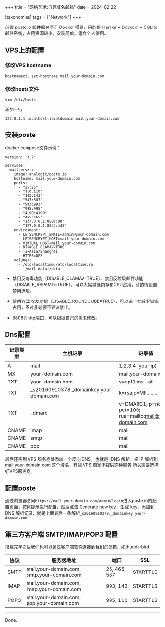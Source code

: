 +++
title = "网络艺术:自建域名邮箱"
date = 2024-02-22

[taxonomies]
tags = ["Network"]
+++

前言 poste.io 邮件服务基于 Docker 搭建，用的是 Haraka + Dovecot + SQLite 邮件系统，占用资源较少，安装简单，适合个人使用。

<!-- more -->

## VPS上的配置

### 修改VPS hostname
```
hostnamectl set-hostname mail.your-domain.com
```
### 修改hosts文件
```
vim /etc/hosts
```
添加一行
```
127.0.1.1 localhost.localdomain mail.your-domain.com
```


## 安装poste

docker compose文件示例：

```
version: '3.7'

services:
  mailserver:
    image: analogic/poste.io
    hostname: mail.your-domain.com
    ports:
      - "25:25"
      - "110:110"
      - "143:143"
      - "587:587"
      - "993:993"
      - "995:995"
      - "4190:4190"
      - "465:465"
      - "127.0.0.1:8808:80"
      - "127.0.0.1:8843:443"
    environment:
      - LETSENCRYPT_EMAIL=admin@your-domain.com
      - LETSENCRYPT_HOST=mail.your-domain.com
      - VIRTUAL_HOST=mail.your-domain.com
      - DISABLE_CLAMAV=TRUE
      - TZ=Asia/Shanghai
      - HTTPS=OFF
    volumes:
      - /etc/localtime:/etc/localtime:ro
      - ./mail-data:/data
```

- 禁用反病毒功能（DISABLE_CLAMAV=TRUE）、禁用反垃圾邮件功能（DISABLE_RSPAMD=TRUE），可以大幅减低内存和CPU占用，请酌情设置禁用选项。

- 禁用WEB收发功能（DISABLE_ROUNDCUBE=TRUE），可以进一步减少资源占用，不过非必要不建议禁止。

- 8808为http端口，可以根据自己的需求修改。

## Dns配置


| 记录类型 | 主机记录 | 记录值 |
|----------|----------|----------|
| A        | mail | 1.2.3.4 (your ip) |
| MX       | your-domain.com | mail.your-domain.com |
| TXT      | your-domain.com | v=spf1 mx ~all |
| TXT      | _s20160910378._domainkey.your-domain.com | k=rsa;p=MII.........|
| TXT      | _dmarc | v=DMARC1; p=none; pct=100; rua=mailto:mail@your-domain.com |
| CNAME    | imap | mail |
| CNAME    | smtp | mail |
| CNAME    | pop  | mail |

最后还需到 VPS 服务商处添加一个反向 DNS，也就是 rDNS 解析，把 IP 解析到 mail.your-domain.com 这个域名，有些 VPS 商家不提供这种服务,所以需要选择好VPS服务商。

## 配置poste

通过浏览器访问``https://mail.your-domain.com/admin/login``进入poste.io的配置页面，按照提示进行配置，然后点击 Generate new key，生成 key，添加到 DNS 解析记录，就是上面最后一条解析``_s20160910378._domainkey.your-domain.com``

## 第三方客户端 SMTP/IMAP/POP3 配置

搭建完毕之后我们也可以通过客户端软件连接到我们的邮箱，如thunderbird.

| 协议 | 服务器地址 | 端口 | SSL |
|------|------------|------|-----|
| SMTP | mail.your-domain.com, smtp.your-domain.com | 25, 465, 587 | STARTTLS |
| IMAP | mail.your-domain.com, imap.your-domain.com | 993, 143 | STARTTLS |
| POP3 | mail.your-domain.com, pop.your-domain.com | 995, 110 | STARTTLS |

---
Done.
